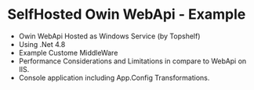 # SelfHosted Owin WebApi - Example

- Owin WebApi Hosted as Windows Service (by Topshelf)
- Using .Net 4.8
- Example Custome MiddleWare
- Performance Considerations and Limitations in compare to WebApi on IIS. 
- Console application including App.Config Transformations.

